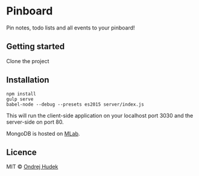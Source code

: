 # Pinboard
Pin notes, todo lists and all events to your pinboard!

## Getting started
Clone the project

## Installation
```
npm install
gulp serve
babel-node --debug --presets es2015 server/index.js
```

This will run the client-side application on your localhost port 3030 and the server-side on port 80.

MongoDB is hosted on [MLab](https://mlab.com/).

## Licence
MIT © [Ondrej Hudek](https://github.com/ondrejhudek)
